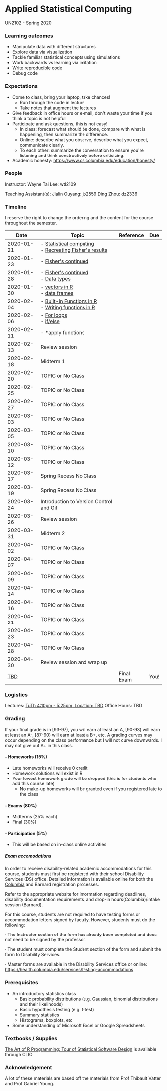 # Applied Statistical Computing
UN2102 - Spring 2020

### Learning outcomes
- Manipulate data with different structures
- Explore data via visualization
- Tackle familiar statistical concepts using simulations
- Work backwards vs learning via imitation
- Write reproducible code
- Debug code


### Expectations
- Come to class, bring your laptop, take chances!
  - Run through the code in lecture
  - Take notes that augment the lectures
- Give feedback in office hours or e-mail, don't waste your time if you think a topic is not helpful
- Participate and ask questions, this is not easy!
  - In class: forecast what should be done, compare with what is happening, then summarize the difference.
  - Online: describe what you observe, describe what you expect, communicate clearly.
  - To each other: summarize the conversation to ensure you're listening and think constructively before criticizing.
- Academic honesty: https://www.cs.columbia.edu/education/honesty/

### People
Instructor:
Wayne Tai Lee: wtl2109

Teaching Assistant(s):
Jialin Ouyang: jo2559
Ding Zhou: dz2336

### Timeline
I reserve the right to change the ordering and the content for the course throughout the semester.


|Date|Topic|Reference|Due|
|---|---|---|---|
|2020-01-21|- [Statistical computing](lectures/lec1/lec1.md) <br> - [Recreating Fisher's results](lectures/lec1/fisher_in_R.md)|||
|2020-01-23|- [Fisher's continued](lectures/lec1/fisher_in_R.md)|||
|2020-01-28|- [Fisher's continued](lectures/lec1/fisher_in_R.md)<br>- [Data types](lectures/lec1/data_types_and_common_uses.md)|||
|2020-01-30|- [vectors in R](lectures/lec1/vectors_in_R.md)<br>- [data frames](lectures/lec1/data_frames_in_R.md)<br>|||
|2020-02-04|- [Built-in Functions in R](lectures/lec2/builtin_functions_in_R.md)<br>- [Writing functions in R](lectures/lec2/writing_functions_in_R.md)|||
|2020-02-06|- [For loops](lectures/lec3/loops_in_R.md) <br> - [if/else](lectures/lec3/ifelse_in_R.md)|||
|2020-02-11|- *apply functions|||
|2020-02-13|Review session|||
|2020-02-18|Midterm 1|||
|2020-02-20|TOPIC or No Class|||
|2020-02-25|TOPIC or No Class|||
|2020-02-27|TOPIC or No Class|||
|2020-03-03|TOPIC or No Class|||
|2020-03-05|TOPIC or No Class|||
|2020-03-10|TOPIC or No Class|||
|2020-03-12|TOPIC or No Class|||
|2020-03-17|Spring Recess No Class|||
|2020-03-19|Spring Recess No Class|||
|2020-03-24|Introduction to Version Control and Git|||
|2020-03-26|Review session|||
|2020-03-31|Midterm 2|||
|2020-04-02|TOPIC or No Class|||
|2020-04-07|TOPIC or No Class|||
|2020-04-09|TOPIC or No Class|||
|2020-04-14|TOPIC or No Class|||
|2020-04-16|TOPIC or No Class|||
|2020-04-21|TOPIC or No Class|||
|2020-04-23|TOPIC or No Class|||
|2020-04-28|TOPIC or No Class|||
|2020-04-30|Review session and wrap up|||
|[TBD](https://ssol.columbia.edu/cgi-bin/ssol/8qDDYeMUzcpWYvwaP3d6Sh/?p_r_id=8qDDYeMUzcpWYvwaP3d6Sh&p_t_id=1&tran%5B1%5D_tran_name=scel&tran%5B1%5D_term_id=20201&tran%5B1%5D_act=Update+View)||Final Exam|You!|


### Logistics
Lectures:
  [TuTh 4:10pm - 5:25pm, Location: TBD](https://vergil.registrar.columbia.edu/#/courses/APPLIED%20STATISTICAL%20COMPUTING)
Office Hours:
  TBD

### Grading
If your final grade is in [93-97), you will earn at least an A, [90-93) will earn at least an A-, [87-90) will earn at least a B+, etc. A grading curves may occur depending on the class performance but I will not curve downwards. I may not give out A+ in this class.

#### - Homeworks (15%)
- Late homeworks will receive 0 credit
- Homework solutions will exist in R
- Your lowest homework grade will be dropped (this is for students who add this course late)
  - No make-up homeworks will be granted even if you registered late to the class
#### - Exams (80%)
- Midterms (25% each)
- Final (30%)
#### - Participation (5%)
- This will be based on in-class online activities

##### Exam accomodations
In order to receive disability-related academic accommodations for this course, students must first be registered with their school Disability Services (DS) office. Detailed information is available online for both the [Columbia](https://health.columbia.edu/content/disability-services) and Barnard registration processes.

Refer to the appropriate website for information regarding deadlines, disability documentation requirements, and drop-in hours(Columbia)/intake session (Barnard).

For this course, students are not required to have testing forms or accommodation letters signed by faculty. However, students must do the following:

·         The Instructor section of the form has already been completed and does not need to be signed by the professor.

·         The student must complete the Student section of the form and submit the form to Disability Services.

·         Master forms are available in the Disability Services office or online: https://health.columbia.edu/services/testing-accommodations

### Prerequisites
- An introductory statistics class
  - Basic probability distributions (e.g. Gaussian, binomial distributions and their likelihoods)
  - Basic hypothesis testing (e.g. t-test)
  - Summary statistics
  - Histograms, boxplots, etc
- Some understanding of Microsoft Excel or Google Spreadsheets

### Textbooks / Supplies
[The Art of R Programming: Tour of Statistical Software Design](https://clio.columbia.edu/catalog/13882895?counter=1) is available through CLIO

### Acknowledgement
A lot of these materials are based off the materials from Prof Thibault Vatter and Prof Gabriel Young.
